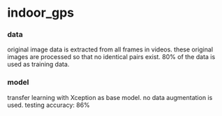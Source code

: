 # indoor_gps

### data
original image data is extracted from all frames in videos.
these original images are processed so that no identical pairs exist.
80% of the data is used as training data.

### model
transfer learning with Xception as base model. no data augmentation is used. 
testing accuracy: 86%


